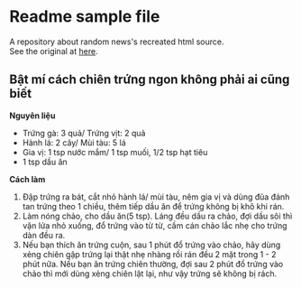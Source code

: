 # Readme sample file
A repository about random news's recreated html source.<br/>
See the original at [here](https://zingnews.vn/hang-quan-o-tphcm-thieu-nhan-vien-tram-trong-sau-dich-post1274346.html?fbclid=IwAR0F5tdvXSFSRnU49Ww50DIAAS0FjDIB_WoeEdLtjd-Qn6By6GAKQjZLqtg).
## Bật mí cách chiên trứng ngon không phải ai cũng biết
**Nguyên liệu**
* Trứng gà: 3 quả/ Trứng vịt: 2 quả
* Hành lá: 2 cây/ Mùi tàu: 5 lá
* Gia vị: 1 tsp nước mắm/ 1 tsp muối, 1/2 tsp hạt tiêu
* 1 tsp dầu ăn

**Cách làm**
1. Đập trứng ra bát, cắt nhỏ hành lá/ mùi tàu, nêm gia vị và dùng đũa đánh tan trứng theo 1 chiều, thêm tiếp dầu ăn để trứng không bị khô khi rán.
2. Làm nóng chảo, cho dầu ăn(5 tsp). Láng đều dầu ra chảo, đợi dầu sôi thì vặn lửa nhỏ xuống, đổ trứng vào từ từ, cầm cán chảo lắc nhẹ cho trứng dàn đều ra.
3. Nếu bạn thích ăn trứng cuộn, sau 1 phút đổ trứng vào chảo, hãy dùng xẻng chiên gập trứng lại thật nhẹ nhàng rồi rán đều 2 mặt trong 1 - 2 phút nữa. Nếu bạn ăn trứng chiên thường, đợi sau 2 phút đổ trứng vào chảo thì mới dùng xẻng chiên lật lại, như vậy trứng sẽ không bị rách.